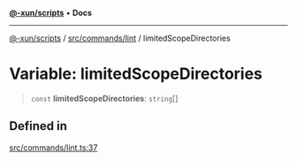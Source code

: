 [**@-xun/scripts**](../../../../README.md) • **Docs**

***

[@-xun/scripts](../../../../README.md) / [src/commands/lint](../README.md) / limitedScopeDirectories

# Variable: limitedScopeDirectories

> `const` **limitedScopeDirectories**: `string`[]

## Defined in

[src/commands/lint.ts:37](https://github.com/Xunnamius/xscripts/blob/4fd96d6123f1ac889c89848efd750e2454f43e43/src/commands/lint.ts#L37)
